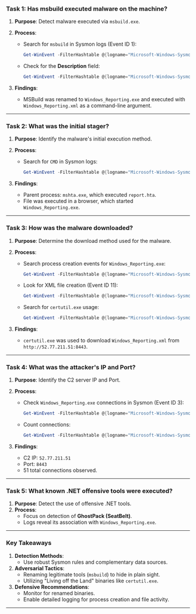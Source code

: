 
### **Task 1: Has msbuild executed malware on the machine?**

1. **Purpose**: Detect malware executed via `msbuild.exe`.
2. **Process**:
    - Search for `msbuild` in Sysmon logs (Event ID 1):
        
        ```powershell
        Get-WinEvent -FilterHashtable @{logname="Microsoft-Windows-Sysmon/Operational"; id=1} | Where-Object {$_.Properties[4].Value -like "*msbuild*"} | fl
        ```
        
    - Check for the **Description** field:
        
        ```powershell
        Get-WinEvent -FilterHashtable @{logname="Microsoft-Windows-Sysmon/Operational"; id=1} | Where-Object {$_.Properties[6].Value -like "*msbuild*"} | fl
        ```
        
3. **Findings**:
    - MSBuild was renamed to `Windows_Reporting.exe` and executed with `Windows_Reporting.xml` as a command-line argument.

---

### **Task 2: What was the initial stager?**

1. **Purpose**: Identify the malware's initial execution method.
2. **Process**:
    - Search for `CMD` in Sysmon logs:
        
        ```powershell
        Get-WinEvent -FilterHashtable @{logname="Microsoft-Windows-Sysmon/Operational"; id=1} | Where-Object {$_.Properties[4].Value -like "*Cmd*"} | fl
        ```
        
3. **Findings**:
    - Parent process: `mshta.exe`, which executed `report.hta`.
    - File was executed in a browser, which started `Windows_Reporting.exe`.

---

### **Task 3: How was the malware downloaded?**

1. **Purpose**: Determine the download method used for the malware.
2. **Process**:
    - Search process creation events for `Windows_Reporting.exe`:
        
        ```powershell
        Get-WinEvent -FilterHashtable @{logname="Microsoft-Windows-Sysmon/Operational"; id=1} | Where-Object {$_.Properties[10].Value -like "*Windows_Reporting.exe*"} | fl
        ```
        
    - Look for XML file creation (Event ID 11):
        
        ```powershell
        Get-WinEvent -FilterHashtable @{logname="Microsoft-Windows-Sysmon/Operational"; id=11} | Where-Object {$_.Properties[5].Value -like "*Windows_Reporting.xml*"} | fl
        ```
        
    - Search for `certutil.exe` usage:
        
        ```powershell
        Get-WinEvent -FilterHashtable @{logname="Microsoft-Windows-Sysmon/Operational"; id=1} | Where-Object {$_.Properties[4].Value -like "*certutil.exe*"} | fl
        ```
        
3. **Findings**:
    - `certutil.exe` was used to download `Windows_Reporting.xml` from `http://52.77.211.51:8443`.

---

### **Task 4: What was the attacker's IP and Port?**

1. **Purpose**: Identify the C2 server IP and Port.
2. **Process**:
    - Check `Windows_Reporting.exe` connections in Sysmon (Event ID 3):
        
        ```powershell
        Get-WinEvent -FilterHashtable @{logname="Microsoft-Windows-Sysmon/Operational"; id=3} | Where-Object {$_.Properties[4].Value -like "*Windows_Reporting.exe*"} | fl
        ```
        
    - Count connections:
        
        ```powershell
        Get-WinEvent -FilterHashtable @{logname="Microsoft-Windows-Sysmon/Operational"; id=3} | Where-Object {$_.Properties[4].Value -like "*Windows_Reporting.exe*"} | fl | measure
        ```
        
3. **Findings**:
    - C2 IP: `52.77.211.51`
    - Port: `8443`
    - 51 total connections observed.

---

### **Task 5: What known .NET offensive tools were executed?**

1. **Purpose**: Detect the use of offensive .NET tools.
2. **Process**:
    - Focus on detection of **GhostPack (SeatBelt)**.
    - Logs reveal its association with `Windows_Reporting.exe`.

---

### **Key Takeaways**

1. **Detection Methods**:
    - Use robust Sysmon rules and complementary data sources.
2. **Adversarial Tactics**:
    - Renaming legitimate tools (`msbuild`) to hide in plain sight.
    - Utilizing "Living off the Land" binaries like `certutil.exe`.
3. **Defensive Recommendations**:
    - Monitor for renamed binaries.
    - Enable detailed logging for process creation and file activity.

---

